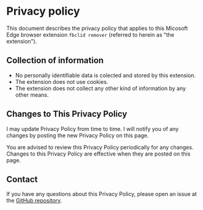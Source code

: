 # Privacy policy

This document describes the privacy policy that applies to this Micosoft Edge browser extension `fbclid remover` (referred to herein as "the extension"). 

## Collection of information

- No personally identifiable data is colected and stored by this extension.
- The extension does not use cookies.
- The extension does not collect any other kind of information by any other means. 

## Changes to This Privacy Policy

I may update Privacy Policy from time to time. I will notify you of any changes by posting the new Privacy Policy on this page.

You are advised to review this Privacy Policy periodically for any changes. Changes to this Privacy Policy are effective when they are posted on this page.

## Contact

If you have any questions about this Privacy Policy, please open an issue at the [GitHub repository](https://github.com/RaptorCZ/fbclid-remover).
